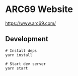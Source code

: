 # ARC69 Website

https://www.arc69.com/

## Development

```
# Install deps
yarn install

# Start dev server
yarn start
```
